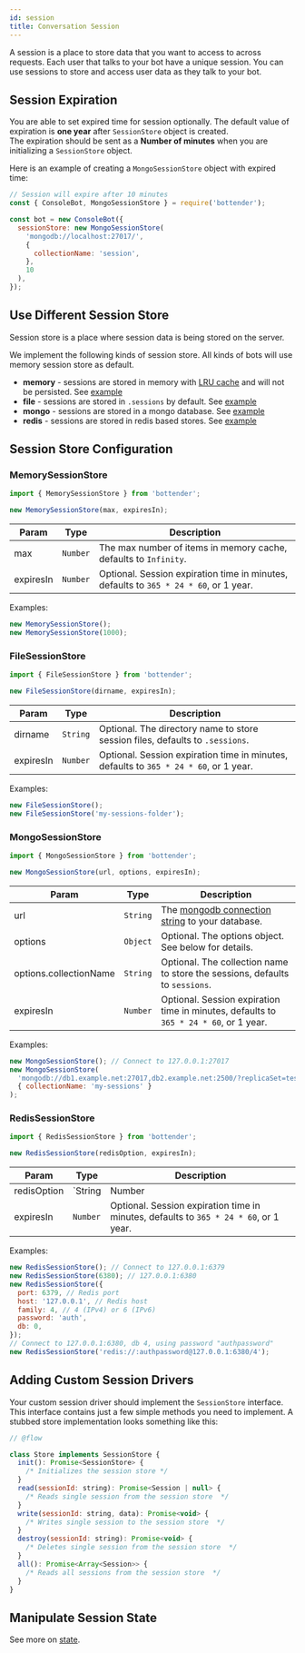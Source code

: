 ```yaml
---
id: session
title: Conversation Session
---
```


A session is a place to store data that you want to access to across requests. Each user that talks to your bot have a unique session. You can use sessions to store and access user data as they talk to your bot.

## Session Expiration

You are able to set expired time for session optionally. The default value of expiration is **one year** after `SessionStore` object is created.  
The expiration should be sent as a **Number of minutes** when you are initializing a `SessionStore` object.

Here is an example of creating a `MongoSessionStore` object with expired time:

```js
// Session will expire after 10 minutes
const { ConsoleBot, MongoSessionStore } = require('bottender');

const bot = new ConsoleBot({
  sessionStore: new MongoSessionStore(
    'mongodb://localhost:27017/',
    {
      collectionName: 'session',
    },
    10
  ),
});
```

## Use Different Session Store

Session store is a place where session data is being stored on the server.

We implement the following kinds of session store. All kinds of bots will use memory session store as default.

- **memory** - sessions are stored in memory with [LRU cache](https://github.com/isaacs/node-lru-cache) and will not be persisted. See [example](https://github.com/Yoctol/bottender/tree/master/examples/session-memory)
- **file** - sessions are stored in `.sessions` by default. See
  [example](https://github.com/Yoctol/bottender/tree/master/examples/session-file)
- **mongo** - sessions are stored in a mongo database. See
  [example](https://github.com/Yoctol/bottender/tree/master/examples/session-mongo)
- **redis** - sessions are stored in redis based stores. See
  [example](https://github.com/Yoctol/bottender/tree/master/examples/session-redis)

## Session Store Configuration

### MemorySessionStore

```js
import { MemorySessionStore } from 'bottender';

new MemorySessionStore(max, expiresIn);
```

| Param     | Type     | Description                                                                           |
| --------- | -------- | ------------------------------------------------------------------------------------- |
| max       | `Number` | The max number of items in memory cache, defaults to `Infinity`.                      |
| expiresIn | `Number` | Optional. Session expiration time in minutes, defaults to `365 * 24 * 60`, or 1 year. |

Examples:

```js
new MemorySessionStore();
new MemorySessionStore(1000);
```

### FileSessionStore

```js
import { FileSessionStore } from 'bottender';

new FileSessionStore(dirname, expiresIn);
```

| Param     | Type     | Description                                                                           |
| --------- | -------- | ------------------------------------------------------------------------------------- |
| dirname   | `String` | Optional. The directory name to store session files, defaults to `.sessions`.         |
| expiresIn | `Number` | Optional. Session expiration time in minutes, defaults to `365 * 24 * 60`, or 1 year. |

Examples:

```js
new FileSessionStore();
new FileSessionStore('my-sessions-folder');
```

### MongoSessionStore

```js
import { MongoSessionStore } from 'bottender';

new MongoSessionStore(url, options, expiresIn);
```

| Param                  | Type     | Description                                                                                                     |
| ---------------------- | -------- | --------------------------------------------------------------------------------------------------------------- |
| url                    | `String` | The [mongodb connection string](https://docs.mongodb.com/manual/reference/connection-string/) to your database. |
| options                | `Object` | Optional. The options object. See below for details.                                                            |
| options.collectionName | `String` | Optional. The collection name to store the sessions, defaults to `sessions`.                                    |
| expiresIn              | `Number` | Optional. Session expiration time in minutes, defaults to `365 * 24 * 60`, or 1 year.                           |

Examples:

```js
new MongoSessionStore(); // Connect to 127.0.0.1:27017
new MongoSessionStore(
  'mongodb://db1.example.net:27017,db2.example.net:2500/?replicaSet=test',
  { collectionName: 'my-sessions' }
);
```

### RedisSessionStore

```js
import { RedisSessionStore } from 'bottender';

new RedisSessionStore(redisOption, expiresIn);
```

| Param       | Type                       | Description                                                                                                                 |
| ----------- | -------------------------- | --------------------------------------------------------------------------------------------------------------------------- |
| redisOption | `String | Number | Object` | The [ioredis connection option](https://github.com/luin/ioredis#connect-to-redis) to your database. See below for examples. |
| expiresIn   | `Number`                   | Optional. Session expiration time in minutes, defaults to `365 * 24 * 60`, or 1 year.                                       |

Examples:

```js
new RedisSessionStore(); // Connect to 127.0.0.1:6379
new RedisSessionStore(6380); // 127.0.0.1:6380
new RedisSessionStore({
  port: 6379, // Redis port
  host: '127.0.0.1', // Redis host
  family: 4, // 4 (IPv4) or 6 (IPv6)
  password: 'auth',
  db: 0,
});
// Connect to 127.0.0.1:6380, db 4, using password "authpassword"
new RedisSessionStore('redis://:authpassword@127.0.0.1:6380/4');
```

## Adding Custom Session Drivers

Your custom session driver should implement the `SessionStore` interface. This interface contains just a few simple methods you need to implement. A stubbed store implementation looks something like this:

```js
// @flow

class Store implements SessionStore {
  init(): Promise<SessionStore> {
    /* Initializes the session store */
  }
  read(sessionId: string): Promise<Session | null> {
    /* Reads single session from the session store  */
  }
  write(sessionId: string, data): Promise<void> {
    /* Writes single session to the session store  */
  }
  destroy(sessionId: string): Promise<void> {
    /* Deletes single session from the session store  */
  }
  all(): Promise<Array<Session>> {
    /* Reads all sessions from the session store  */
  }
}
```

## Manipulate Session State

See more on [state](Guides-State.md).

